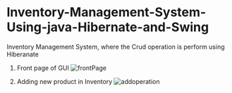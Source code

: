 # Inventory-Management-System-Using-java-Hibernate-and-Swing
Inventory Management System, where the Crud operation is perform using Hiberanate
1. Front page of GUI
![frontPage](https://github.com/user-attachments/assets/98d21c96-52d0-4f89-93cc-e6e75135c1dc)

2. Adding new product in Inventory
![addoperation](https://github.com/user-attachments/assets/998032fa-822a-4810-a3d7-6fa97f86d937)
